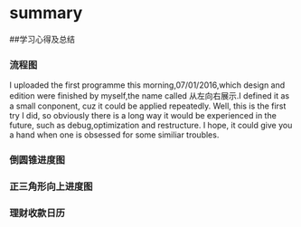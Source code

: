 # summary
##学习心得及总结
### 流程图
I uploaded the first programme this morning,07/01/2016,which design and edition were finished by myself,the name called 从左向右展示.I defined it as a small conponent, cuz it could be applied repeatedly. Well, this is the first try I did, so obviously there is a long way it would be experienced in the future, such as debug,optimization and restructure. I hope, it could give you a hand when one is obsessed for some similiar troubles.

### 倒圆锥进度图
### 正三角形向上进度图
### 理财收款日历
